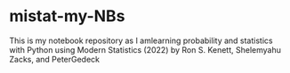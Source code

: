 # mistat-my-NBs
This is my notebook repository as I amlearning probability and statistics with Python using Modern Statistics (2022) by Ron S. Kenett, Shelemyahu Zacks, and PeterGedeck
